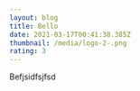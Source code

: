 ```yaml
---
layout: blog
title: Bello
date: 2021-03-17T00:41:38.385Z
thumbnail: /media/logo-2-.png
rating: 3
---
```

Befjsidfsjfsd